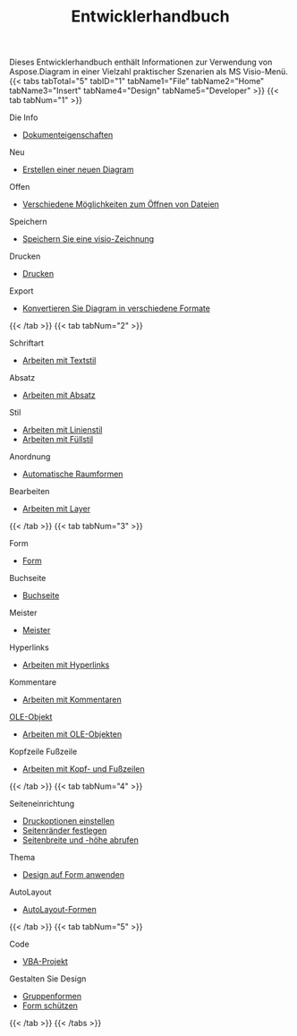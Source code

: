 ﻿---
title: Entwicklerhandbuch
type: docs
weight: 50
url: /de/java/developer-guide/
---
Dieses Entwicklerhandbuch enthält Informationen zur Verwendung von Aspose.Diagram in einer Vielzahl praktischer Szenarien als MS Visio-Menü.
{{< tabs tabTotal="5" tabID="1" tabName1="File" tabName2="Home" tabName3="Insert" tabName4="Design" tabName5="Developer" >}}
{{< tab tabNum="1" >}}
<div class="row">
    <div class="col-md-6">
        <p>Die Info</p>
        <ul>
            <li><a href="/diagram/de/java/document-properties/">Dokumenteigenschaften</a></li>
        </ul>
        <p>Neu</p>
        <ul>
            <li><a href="/diagram/de/java/your-first-aspose-diagram-application-hello-world/#code-sample-creating-a-new-diagram">Erstellen einer neuen Diagram</a></li>
        </ul>
        <p>Offen</p>
        <ul>
            <li><a href="/diagram/de/java/open-visio-document/">Verschiedene Möglichkeiten zum Öffnen von Dateien</a></li>
       </ul>
        <p>Speichern</p>
        <ul>
            <li><a href="/diagram/de/java/save-visio-document/">Speichern Sie eine visio-Zeichnung</a></li>
        </ul>
    </div>
    <div class="col-md-6">
	   <p>Drucken</p>
        <ul>
            <li><a href="/diagram/de/java/working-with-print/">Drucken</a></li>
        </ul>
        <p>Export</p>
        <ul>
            <li><a href="/diagram/de/java/converting/">Konvertieren Sie Diagram in verschiedene Formate</a></li>
        </ul>
    </div>
</div>
{{< /tab >}}
{{< tab tabNum="2" >}}
<div class="row">
    <div class="col-md-6">
        <p>Schriftart</p>
        <ul>
		        <li><a href="/diagram/de/java/working-with-text/">Arbeiten mit Textstil</a></li>
        </ul>
       <p>Absatz</p>
        <ul>
		        <li><a href="/diagram/de/java/working-with-shapes-paragraph/">Arbeiten mit Absatz</a></li>
        </ul>
       <p>Stil</p>
        <ul>
					 <li><a href="/diagram/de/java/set-visio-shape-s-xform-line-and-fill-data/">Arbeiten mit Linienstil</a></li>
					 <li><a href="/diagram/de/java/set-visio-shape-s-xform-line-and-fill-data/">Arbeiten mit Füllstil</a></li>
        </ul>  
        <p>Anordnung</p>
        <ul>
					 <li><a href="/diagram/de/java/auto-space-a-collection-of-shapes-in-the-visio-page/">Automatische Raumformen</a></li>
        </ul>  
        <p>Bearbeiten</p>
        <ul>
            <li><a href="/diagram/de/java/working-with-layers/">Arbeiten mit Layer</a></li>
        </ul>                
    </div>
</div>
{{< /tab >}}
{{< tab tabNum="3" >}}
<div class="row">
    <div class="col-md-6">
        <p>Form</p>
        <ul>
            <li><a href="/diagram/de/java/add-retrieve-copy-and-read-visio-shape-data/">Form</a></li>
        </ul>
        <ul>
        </ul>
        <p>Buchseite</p>
        <ul>
            <li><a href="/diagram/de/java/retrieve-get-copy-and-insert-a-page/">Buchseite</a></li>
        </ul>
        <p>Meister</p>    
        <ul>
            <li><a href="/diagram/de/java/working-with-masters/">Meister</a></li>
        </ul>
		   <p>Hyperlinks</p>
        <ul>
            <li><a href="/diagram/de/java/working-with-hyperlinks/">Arbeiten mit Hyperlinks</a></li>
        </ul>
        <p>Kommentare</p>
        <ul>
            <li><a href="/diagram/de/java/working-with-comments/">Arbeiten mit Kommentaren</a></li>
        </ul>       
    </div>
    <div class="col-md-6">       
        <p><a href="/diagram/de/java/ole-objects-in-visio-diagram/">OLE-Objekt</a></p>
        <ul>
            <li><a href="/diagram/de/java/manipulate-the-embedded-ole-objects-in-visio-diagram/">Arbeiten mit OLE-Objekten</a></li>
        </ul>     
        <p>Kopfzeile Fußzeile</p>
        <ul>
        <li><a href="/diagram/de/java/working-with-headers-and-footers/">Arbeiten mit Kopf- und Fußzeilen</a></li>
        </ul>
    </div>
</div>
{{< /tab >}}
{{< tab tabNum="4" >}}
<div class="row">
    <div class="col-md-6">
        <p>Seiteneinrichtung</p>
        <ul>
            <li><a href="/diagram/de/java/setting-print-options/">Druckoptionen einstellen</a></li>
            <li><a href="/diagram/de/java/setting-margins/">Seitenränder festlegen</a></li>
            <li><a href="/diagram/de/java/get-paper-width-and-height-of-page/">Seitenbreite und -höhe abrufen</a></li>
        </ul>    
        <p>Thema</p>
        <ul>
            <li><a href="/diagram/de/java/apply-theme-to-shape/">Design auf Form anwenden</a></li>
        </ul>
       <p>AutoLayout</p>
        <ul>
            <li><a href="/diagram/de/java/create-layout-and-auto-fit-shapes/">AutoLayout-Formen</a></li>
        </ul>     
    </div>
</div>
{{< /tab >}}
{{< tab tabNum="5" >}}
<div class="row">
    <div class="col-md-6">
        <p>Code</p>
        <ul>
         <li><a href="/diagram/de/java/working-with-vbaproject/">VBA-Projekt</a></li>
        </ul>
        <p>Gestalten Sie Design</p>
        <ul>
         <li><a href="/diagram/de/java/group-convert-and-verify-shapes/#Group Shapes Programming Sample">Gruppenformen</a></li>
         <li><a href="/diagram/de/java/working-with-protection/">Form schützen</a></li>
        </ul>        
    </div>
</div>
{{< /tab >}}
{{< /tabs >}}


